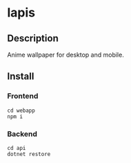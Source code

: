 # lapis

## Description

Anime wallpaper for desktop and mobile.

## Install

### Frontend

```
cd webapp
npm i
```

### Backend

```
cd api
dotnet restore
```
